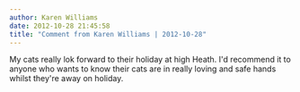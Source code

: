 ```yaml
---
author: Karen Williams
date: 2012-10-28 21:45:58
title: "Comment from Karen Williams | 2012-10-28"
---
```

My cats really lok forward to their holiday at high Heath. I'd recommend it to anyone who wants to know their cats are in really loving and safe hands whilst they're away on holiday.

